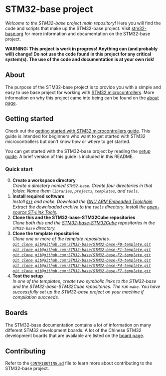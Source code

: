 # STM32-base project

_Welcome to the STM32-base project main repository!_ Here you will find the code and scripts that make up the STM32-base project. Visit [stm32-base.org](https://stm32-base.org/) for more information and documentation on the STM32-base project.

**WARNING: This project is work in progress! Anything can (and probably will) change! Do not use the code found in this project for any critical system(s). The use of the code and documentation is at your own risk!**

## About

The purpose of the STM32-base project is to provide you with a simple and easy to use base project for working with [STM32 microcontrollers](https://www.st.com/en/microcontrollers-microprocessors/stm32-32-bit-arm-cortex-mcus.html). More information on why this project came into being can be found on the [about page](https://stm32-base.org/general/about).

## Getting started

Check out the [getting started with STM32 microcontrollers guide](https://stm32-base.org/guides/getting-started). This guide is intended for beginners who want to get started with STM32 microcontrollers but don't know _how_ or _where_ to get started.

You can get started with the STM32-base project by reading the [setup guide](https://stm32-base.org/guides/setup). A brief version of this guide is included in this README.

### Quick start

 0. **Create a workspace directory**<br>_Create a directory named `STM32-base`. Create four directories in that folder. Name them `libraries`, `projects`, `templates`, and `tools`._
 1. **Install required software**<br>_Install [`Git`](https://git-scm.com/book/en/v2/Getting-Started-Installing-Git) and make. Download the [GNU ARM Embedded Toolchain](https://developer.arm.com/open-source/gnu-toolchain/gnu-rm/downloads). Extract the downloaded archive to the `tools` directory. Install the [open-source ST-Link Tools](https://github.com/texane/stlink#installation)._
 2. **Clone this and the STM32-base-STM32Cube repositories**<br>_Clone both this and the [STM32-base-STM32Cube](https://github.com/STM32-base/STM32-base-STM32Cube) repositories in the `STM32-base` directory._
 3. **Clone the template repositories**<br>_Clone one or more of the template repositories.<br>[`git clone git@github.com:STM32-base/STM32-base-F0-template.git`](https://github.com/STM32-base/STM32-base-F0-template)<br>[`git clone git@github.com:STM32-base/STM32-base-F1-template.git`](https://github.com/STM32-base/STM32-base-F1-template)<br>[`git clone git@github.com:STM32-base/STM32-base-F2-template.git`](https://github.com/STM32-base/STM32-base-F2-template)<br>[`git clone git@github.com:STM32-base/STM32-base-F3-template.git`](https://github.com/STM32-base/STM32-base-F3-template)<br>[`git clone git@github.com:STM32-base/STM32-base-F4-template.git`](https://github.com/STM32-base/STM32-base-F4-template)<br>[`git clone git@github.com:STM32-base/STM32-base-F7-template.git`](https://github.com/STM32-base/STM32-base-F7-template)_
 4. **Test the setup**<br>_In one of the templates, create two symbolic links to the STM32-base and the STM32-base-STM32Cube repositories. The run `make`. You have successfully set up the STM32-base project on your machine if compilation succeeds._

## Boards

The STM32-base documentation contains a lot of information on many different STM32 development boards. A lot of the Chinese STM32 development boards that are available are listed on the [board page](https://stm32-base.org/boards).

## Contributing

Refer to the [`CONTRIBUTING.md`](https://github.com/STM32-base/STM32-base/blob/master/CONTRIBUTING.md) file to learn more about contributing to the STM32-base project.
